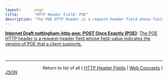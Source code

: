```yaml
---
layout:      page
title:       "HTTP Header Field: POE"
description: "The POE HTTP header is a request-header field whose field-value indicates the version of POE that a client supports."
---
```


**[Internet Draft nottingham-http-poe: POST Once Exactly (POE)](/specs/IETF/I-D/nottingham-http-poe "This specification describes a pattern of use that allows HTTP clients to automatically retry POST requests in a manner that assures no unintended side effects will take place, and defines mechanisms to allow implementations to automatically determine when such patterns are supported."):** [The POE HTTP header is a request-header field whose field-value indicates the version of POE that a client supports.](http://tools.ietf.org/html/draft-nottingham-http-poe-00#section-4 "Read documentation for HTTP Header Field &#34;POE&#34;")

<br/>
<hr/>

<p style="float : left"><a href="POE.json" title="JSON representing this particular Web Concept value">JSON</a></p>
<p style="text-align: right">Return to list of all ( <a href="../http-headers">HTTP Header Fields</a> | <a href="../">Web Concepts</a> )</p>
